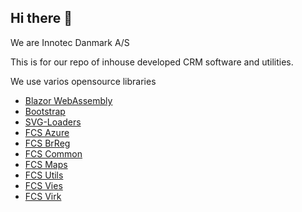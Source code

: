 ## Hi there 👋

We are Innotec Danmark A/S

This is for our repo of inhouse developed CRM software and utilities.

We use varios opensource libraries
* <a class="list-group-item list-group-item-action" href="https://dotnet.microsoft.com/en-us/apps/aspnet/web-apps/blazor/" target="_blank">Blazor WebAssembly</a>
* <a class="list-group-item list-group-item-action" href="https://getbootstrap.com/" target="_blank">Bootstrap</a>
* <a class="list-group-item list-group-item-action" href="https://github.com/SamHerbert/SVG-Loaders" target="_blank">SVG-Loaders</a>
* <a class="list-group-item list-group-item-action" href="https://github.com/FCS-TECH/fcs-azure" target="_blank">FCS Azure</a>
* <a class="list-group-item list-group-item-action" href="https://github.com/FCS-TECH/fcs-brreg" target="_blank">FCS BrReg</a>
* <a class="list-group-item list-group-item-action" href="https://github.com/FCS-TECH/fcs-common" target="_blank">FCS Common</a>
* <a class="list-group-item list-group-item-action" href="https://github.com/FCS-TECH/fcs-maps" target="_blank">FCS Maps</a>
* <a class="list-group-item list-group-item-action" href="https://github.com/FCS-TECH/fcs-utils" target="_blank">FCS Utils</a>
* <a class="list-group-item list-group-item-action" href="https://github.com/FCS-TECH/fcs-vies" target="_blank">FCS Vies</a>
* <a class="list-group-item list-group-item-action" href="https://github.com/FCS-TECH/fcs-virk" target="_blank">FCS Virk</a>
